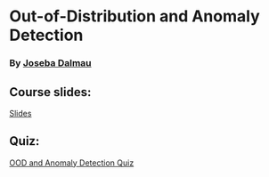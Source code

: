 # Out-of-Distribution and Anomaly Detection
### By [Joseba Dalmau](https://josebadalmau.com/)

## Course slides:

[Slides](%5BLecture%5D%20OOD%20and%20Anomaly%20Detection.pdf)

## Quiz: 

[OOD and Anomaly Detection Quiz](https://docs.google.com/forms/d/e/1FAIpQLSeSbD-OEUu_CTQx8D_JGfSy3ltzgv-UDlmv-z3pKYI1g6ob_A/viewform?usp=header)
